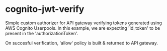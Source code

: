 # cognito-jwt-verify
Simple custom authorizer for API gateway verifying tokens generated using AWS Cognito Userpools.
In this example, we are expecting 'id_token' to be present in the 'authorizationToken'.

On succesful verification, 'allow' policy is built & returned to API gateway.
